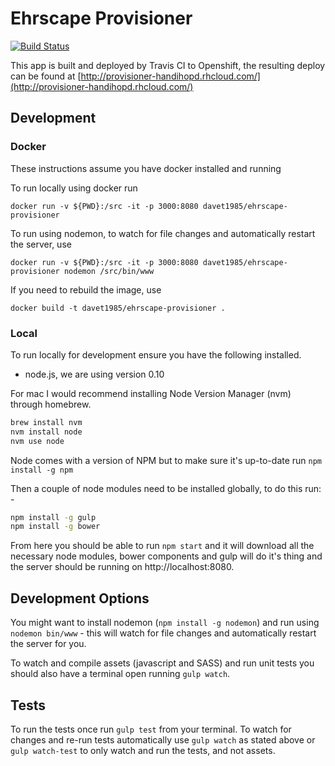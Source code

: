 # Ehrscape Provisioner

[![Build Status](https://travis-ci.org/handihealth/ehrscape-provisioner.svg?branch=master)](https://travis-ci.org/handihealth/ehrscape-provisioner)

This app is built and deployed by Travis CI to Openshift, the resulting deploy can be found at [http://provisioner-handihopd.rhcloud.com/](http://provisioner-handihopd.rhcloud.com/)

## Development

### Docker

These instructions assume you have docker installed and running

To run locally using docker run

```
docker run -v ${PWD}:/src -it -p 3000:8080 davet1985/ehrscape-provisioner
```

To run using nodemon, to watch for file changes and automatically restart the server, use

```
docker run -v ${PWD}:/src -it -p 3000:8080 davet1985/ehrscape-provisioner nodemon /src/bin/www
```

If you need to rebuild the image, use

```
docker build -t davet1985/ehrscape-provisioner .
```

### Local

To run locally for development ensure you have the following installed.

* node.js, we are using version 0.10

For mac I would recommend installing Node Version Manager (nvm) through homebrew.

```sh
brew install nvm
nvm install node
nvm use node
```

Node comes with a version of NPM but to make sure it's up-to-date run `npm install -g npm`

Then a couple of node modules need to be installed globally, to do this run: -

```sh
npm install -g gulp
npm install -g bower
```

From here you should be able to run `npm start` and it will download all the necessary node modules, bower components and gulp will do it's thing and the server should be running on http://localhost:8080.

## Development Options

You might want to install nodemon (`npm install -g nodemon`) and run using `nodemon bin/www` - this will watch for file changes and automatically restart the server for you.

To watch and compile assets (javascript and SASS) and run unit tests you should also have a terminal open running `gulp watch`.

## Tests

To run the tests once run `gulp test` from your terminal. To watch for changes and re-run tests automatically use `gulp watch` as stated above or `gulp watch-test` to only watch and run the tests, and not assets.
